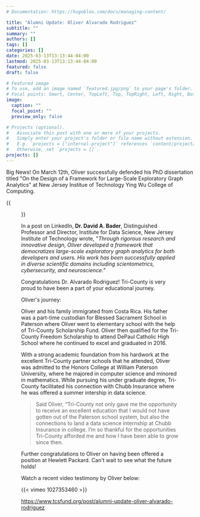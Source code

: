 ```yaml
---
# Documentation: https://hugoblox.com/docs/managing-content/

title: "Alumni Update: Oliver Alvarado Rodriguez"
subtitle: ""
summary: ""
authors: []
tags: []
categories: []
date: 2025-03-13T13:13:44-04:00
lastmod: 2025-03-13T13:13:44-04:00
featured: false
draft: false

# Featured image
# To use, add an image named `featured.jpg/png` to your page's folder.
# Focal points: Smart, Center, TopLeft, Top, TopRight, Left, Right, BottomLeft, Bottom, BottomRight.
image:
  caption: ""
  focal_point: ""
  preview_only: false

# Projects (optional).
#   Associate this post with one or more of your projects.
#   Simply enter your project's folder or file name without extension.
#   E.g. `projects = ["internal-project"]` references `content/project/deep-learning/index.md`.
#   Otherwise, set `projects = []`.
projects: []
---
```


Big News! On March 12th, Oliver successfully defended his PhD dissertation titled "On the Design of a Framework for Large-Scale Exploratory Graph Analytics" at New Jersey Institue of Technology Ying Wu College of Computing.

{{<figure src="pic.jpg" caption="Dr. Oliver Alvarado Rodriguez after successfully defending his PhD thesis at NJIT. Photo posted on LinkedIn by Dr. David A. Bader, NJIT.">}}

In a post on LinkedIn, **Dr. David A. Bader**, Distinguished Professor and Director, Institute for Data Science, New Jersey Institute of Technology wrote, "*Through rigorous research and innovative design, Oliver developed a framework that democratizes large-scale exploratory graph analytics for both developers and users. His work has been successfully applied in diverse scientific domains including scientometrics, cybersecurity, and neuroscience.*"

Congratulations Dr. Alvarado Rodriguez! Tri-County is very proud to have been a part of your educational journey.

Oliver's journey:


Oliver and his family immigrated from Costa Rica. His father was a part-time custodian for Blessed Sacrament School in Paterson where Oliver went to elementary school with the help of Tri-County Scholarship Fund. Oliver then qualified for the Tri-County Freedom Scholarship to attend DePaul Catholic High School where he continued to excel and graduated in 2016.


With a strong academic foundation from his hardwork at the excellent Tri-County partner schools that he attended, Oliver was admitted to the Honors College at William Paterson University, where he majored in computer science and minored in mathematics. While pursuing his under graduate degree, Tri-County facilitated his connection with Chubb Insurance where he was offered a summer intership in data science.

> Said Oliver, “Tri-County not only gave me the opportunity to receive an excellent education that I would not have gotten out of the Paterson school system, but also the connections to land a data science internship at Chubb Insurance in college. I’m so thankful for the opportunities Tri-County afforded me and how I have been able to grow since then.

Further congratulations to Oliver on having been offered a position at Hewlett Packard. Can't wait to see what the future holds!

Watch a recent video testimony by Oliver below:

{{< vimeo 1027353460 >}}

https://www.tcsfund.org/post/alumni-update-oliver-alvarado-rodriguez
